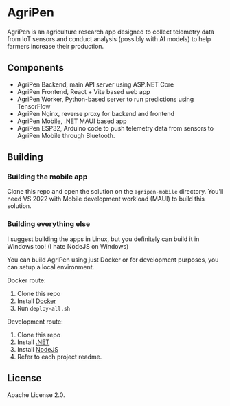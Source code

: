 # AgriPen

AgriPen is an agriculture research app designed to collect telemetry data from IoT sensors and conduct analysis (possibly with AI models) to help farmers increase their production.

## Components

* AgriPen Backend, main API server using ASP.NET Core
* AgriPen Frontend, React + Vite based web app
* AgriPen Worker, Python-based server to run predictions using TensorFlow
* AgriPen Nginx, reverse proxy for backend and frontend
* AgriPen Mobile, .NET MAUI based app
* AgriPen ESP32, Arduino code to push telemetry data from sensors to AgriPen Mobile through Bluetooth.

## Building

### Building the mobile app

Clone this repo and open the solution on the `agripen-mobile` directory. You'll need VS 2022 with Mobile development workload (MAUI) to build this solution.

### Building everything else

I suggest building the apps in Linux, but you definitely can build it in Windows too! (I hate NodeJS on Windows)

You can build AgriPen using just Docker or for development purposes, you can setup a local environment.

Docker route:

1. Clone this repo
2. Install [Docker](https://docs.docker.com/get-docker/)
3. Run `deploy-all.sh`

Development route:

1. Clone this repo
2. Install [.NET](https://learn.microsoft.com/en-us/dotnet/core/install/linux)
3. Install [NodeJS](https://nodejs.org/en/download/package-manager)
4. Refer to each project readme.

## License

Apache License 2.0.
